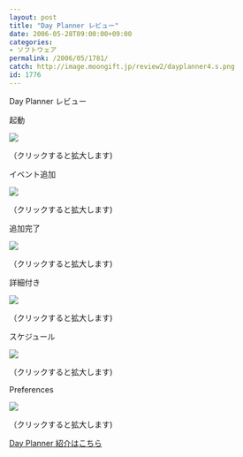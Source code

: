```yaml
---
layout: post
title: "Day Planner レビュー"
date: 2006-05-28T09:00:00+09:00
categories:
- ソフトウェア
permalink: /2006/05/1781/
catch: http://image.moongift.jp/review2/dayplanner4.s.png
id: 1776
---
```

Day Planner レビュー  
<!--more-->

起動

  

[![](http://image.moongift.jp/review2/dayplanner1.s.png)](http://image.moongift.jp/review2/dayplanner1.png)  
  
（クリックすると拡大します)

  

イベント追加

  

[![](http://image.moongift.jp/review2/dayplanner2.s.png)](http://image.moongift.jp/review2/dayplanner2.png)  
  
（クリックすると拡大します)

  

追加完了

  

[![](http://image.moongift.jp/review2/dayplanner3.s.png)](http://image.moongift.jp/review2/dayplanner3.png)  
  
（クリックすると拡大します)

  

詳細付き

  

[![](http://image.moongift.jp/review2/dayplanner4.s.png)](http://image.moongift.jp/review2/dayplanner4.png)  
  
（クリックすると拡大します)

  

スケジュール

  

[![](http://image.moongift.jp/review2/dayplanner5.s.png)](http://image.moongift.jp/review2/dayplanner5.png)  
  
（クリックすると拡大します)

  

Preferences

  

[![](http://image.moongift.jp/review2/dayplanner6.s.png)](http://image.moongift.jp/review2/dayplanner6.png)  
  
（クリックすると拡大します)

  

[Day Planner 紹介はこちら](http://oss.moongift.jp/intro/i-1777.html)

